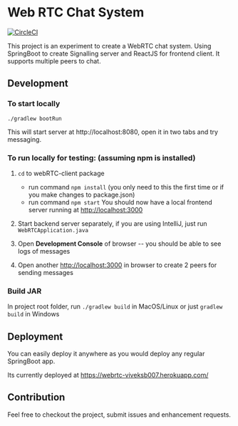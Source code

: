 # Web RTC Chat System

[![CircleCI](https://circleci.com/gh/viveksb007/webRTC-signalling.svg?style=svg)](https://circleci.com/gh/viveksb007/webRTC-signalling)

This project is an experiment to create a WebRTC chat system. Using SpringBoot to create Signalling server and ReactJS for frontend client. It supports multiple peers to chat.

## Development

### To start locally

`./gradlew bootRun`

This will start server at http://localhost:8080, open it in two  tabs and try messaging.

### To run locally for testing: (assuming npm is installed)

1) `cd` to webRTC-client package

    - run command `npm install` (you only need to this the first time or if you make changes to package.json)
    - run command `npm start` You should now have a local frontend server running at <http://localhost:3000>

2) Start backend server separately, if you are using IntelliJ, just run `WebRTCApplication.java`

3) Open **Development Console** of browser -- you should be able to see logs of messages

4) Open another <http://localhost:3000> in browser to create 2 peers for sending messages

### Build JAR

In project root folder, run `./gradlew build` in MacOS/Linux  or just `gradlew build` in Windows

## Deployment

You can easily deploy it anywhere as you would deploy any regular SpringBoot app.

Its currently deployed at <https://webrtc-viveksb007.herokuapp.com/>

## Contribution

Feel free to checkout the project, submit issues and enhancement requests. 
